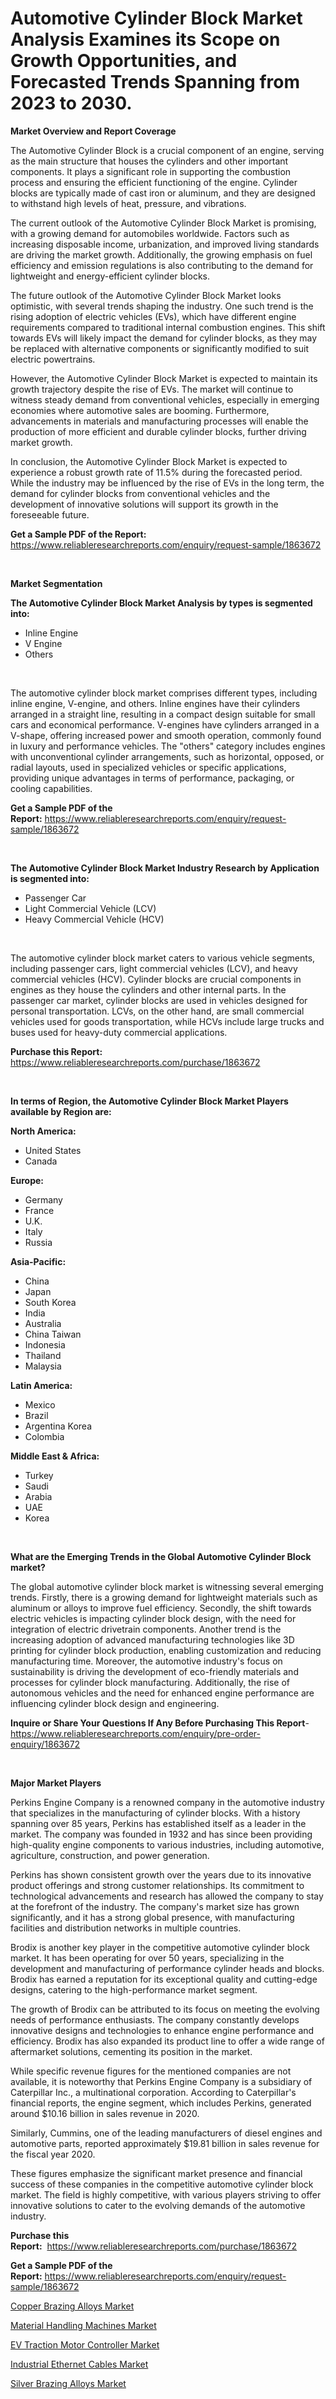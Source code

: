 <p><h1>Automotive Cylinder Block Market Analysis Examines its Scope on Growth Opportunities, and Forecasted Trends Spanning from 2023 to 2030.</h1></p><p><strong>Market Overview and Report Coverage</strong></p>
<p><p>The Automotive Cylinder Block is a crucial component of an engine, serving as the main structure that houses the cylinders and other important components. It plays a significant role in supporting the combustion process and ensuring the efficient functioning of the engine. Cylinder blocks are typically made of cast iron or aluminum, and they are designed to withstand high levels of heat, pressure, and vibrations.</p><p>The current outlook of the Automotive Cylinder Block Market is promising, with a growing demand for automobiles worldwide. Factors such as increasing disposable income, urbanization, and improved living standards are driving the market growth. Additionally, the growing emphasis on fuel efficiency and emission regulations is also contributing to the demand for lightweight and energy-efficient cylinder blocks.</p><p>The future outlook of the Automotive Cylinder Block Market looks optimistic, with several trends shaping the industry. One such trend is the rising adoption of electric vehicles (EVs), which have different engine requirements compared to traditional internal combustion engines. This shift towards EVs will likely impact the demand for cylinder blocks, as they may be replaced with alternative components or significantly modified to suit electric powertrains.</p><p>However, the Automotive Cylinder Block Market is expected to maintain its growth trajectory despite the rise of EVs. The market will continue to witness steady demand from conventional vehicles, especially in emerging economies where automotive sales are booming. Furthermore, advancements in materials and manufacturing processes will enable the production of more efficient and durable cylinder blocks, further driving market growth.</p><p>In conclusion, the Automotive Cylinder Block Market is expected to experience a robust growth rate of 11.5% during the forecasted period. While the industry may be influenced by the rise of EVs in the long term, the demand for cylinder blocks from conventional vehicles and the development of innovative solutions will support its growth in the foreseeable future.</p></p>
<p><strong>Get a Sample PDF of the Report:</strong> <a href="https://www.reliableresearchreports.com/enquiry/request-sample/1863672">https://www.reliableresearchreports.com/enquiry/request-sample/1863672</a></p>
<p>&nbsp;</p>
<p><strong>Market Segmentation</strong></p>
<p><strong>The Automotive Cylinder Block Market Analysis by types is segmented into:</strong></p>
<p><ul><li>Inline Engine</li><li>V Engine</li><li>Others</li></ul></p>
<p>&nbsp;</p>
<p><p>The automotive cylinder block market comprises different types, including inline engine, V-engine, and others. Inline engines have their cylinders arranged in a straight line, resulting in a compact design suitable for small cars and economical performance. V-engines have cylinders arranged in a V-shape, offering increased power and smooth operation, commonly found in luxury and performance vehicles. The "others" category includes engines with unconventional cylinder arrangements, such as horizontal, opposed, or radial layouts, used in specialized vehicles or specific applications, providing unique advantages in terms of performance, packaging, or cooling capabilities.</p></p>
<p><strong>Get a Sample PDF of the Report:</strong>&nbsp;<a href="https://www.reliableresearchreports.com/enquiry/request-sample/1863672">https://www.reliableresearchreports.com/enquiry/request-sample/1863672</a></p>
<p>&nbsp;</p>
<p><strong>The Automotive Cylinder Block Market Industry Research by Application is segmented into:</strong></p>
<p><ul><li>Passenger Car</li><li>Light Commercial Vehicle (LCV)</li><li>Heavy Commercial Vehicle (HCV)</li></ul></p>
<p>&nbsp;</p>
<p><p>The automotive cylinder block market caters to various vehicle segments, including passenger cars, light commercial vehicles (LCV), and heavy commercial vehicles (HCV). Cylinder blocks are crucial components in engines as they house the cylinders and other internal parts. In the passenger car market, cylinder blocks are used in vehicles designed for personal transportation. LCVs, on the other hand, are small commercial vehicles used for goods transportation, while HCVs include large trucks and buses used for heavy-duty commercial applications.</p></p>
<p><strong>Purchase this Report:</strong>&nbsp; <a href="https://www.reliableresearchreports.com/purchase/1863672">https://www.reliableresearchreports.com/purchase/1863672</a></p>
<p>&nbsp;</p>
<p><strong>In terms of Region, the Automotive Cylinder Block Market Players available by Region are:</strong></p>
<p>
    <p> <strong> North America: </strong>
        <ul>
            <li>United States</li>
            <li>Canada</li>
        </ul>
        </p> 
    <p> <strong> Europe: </strong>
        <ul>
            <li>Germany</li>
            <li>France</li>
            <li>U.K.</li>
            <li>Italy</li>
            <li>Russia</li>
        </ul>
        </p> 
    <p> <strong> Asia-Pacific: </strong>
        <ul>
            <li>China</li>
            <li>Japan</li>
            <li>South Korea</li>
            <li>India</li>
            <li>Australia</li>
            <li>China Taiwan</li>
            <li>Indonesia</li>
            <li>Thailand</li>
            <li>Malaysia</li>
        </ul>
        </p> 
    <p> <strong> Latin America: </strong>
        <ul>
            <li>Mexico</li>
            <li>Brazil</li>
            <li>Argentina Korea</li>
            <li>Colombia</li>
        </ul>
        </p> 
    <p> <strong> Middle East & Africa: </strong>
        <ul>
            <li>Turkey</li>
            <li>Saudi</li>
            <li>Arabia</li>
            <li>UAE</li>
            <li>Korea</li>
        </ul>
    </p>
    </p>
<p>&nbsp;</p>
<p><strong>What are the Emerging Trends in the Global Automotive Cylinder Block market?</strong></p>
<p><p>The global automotive cylinder block market is witnessing several emerging trends. Firstly, there is a growing demand for lightweight materials such as aluminum or alloys to improve fuel efficiency. Secondly, the shift towards electric vehicles is impacting cylinder block design, with the need for integration of electric drivetrain components. Another trend is the increasing adoption of advanced manufacturing technologies like 3D printing for cylinder block production, enabling customization and reducing manufacturing time. Moreover, the automotive industry's focus on sustainability is driving the development of eco-friendly materials and processes for cylinder block manufacturing. Additionally, the rise of autonomous vehicles and the need for enhanced engine performance are influencing cylinder block design and engineering.</p></p>
<p><strong>Inquire or Share Your Questions If Any Before Purchasing This Report</strong>- <a href="https://www.reliableresearchreports.com/enquiry/pre-order-enquiry/1863672">https://www.reliableresearchreports.com/enquiry/pre-order-enquiry/1863672</a></p>
<p>&nbsp;</p>
<p><strong>Major Market Players</strong></p>
<p><p>Perkins Engine Company is a renowned company in the automotive industry that specializes in the manufacturing of cylinder blocks. With a history spanning over 85 years, Perkins has established itself as a leader in the market. The company was founded in 1932 and has since been providing high-quality engine components to various industries, including automotive, agriculture, construction, and power generation.</p><p>Perkins has shown consistent growth over the years due to its innovative product offerings and strong customer relationships. Its commitment to technological advancements and research has allowed the company to stay at the forefront of the industry. The company's market size has grown significantly, and it has a strong global presence, with manufacturing facilities and distribution networks in multiple countries.</p><p>Brodix is another key player in the competitive automotive cylinder block market. It has been operating for over 50 years, specializing in the development and manufacturing of performance cylinder heads and blocks. Brodix has earned a reputation for its exceptional quality and cutting-edge designs, catering to the high-performance market segment.</p><p>The growth of Brodix can be attributed to its focus on meeting the evolving needs of performance enthusiasts. The company constantly develops innovative designs and technologies to enhance engine performance and efficiency. Brodix has also expanded its product line to offer a wide range of aftermarket solutions, cementing its position in the market.</p><p>While specific revenue figures for the mentioned companies are not available, it is noteworthy that Perkins Engine Company is a subsidiary of Caterpillar Inc., a multinational corporation. According to Caterpillar's financial reports, the engine segment, which includes Perkins, generated around $10.16 billion in sales revenue in 2020.</p><p>Similarly, Cummins, one of the leading manufacturers of diesel engines and automotive parts, reported approximately $19.81 billion in sales revenue for the fiscal year 2020.</p><p>These figures emphasize the significant market presence and financial success of these companies in the competitive automotive cylinder block market. The field is highly competitive, with various players striving to offer innovative solutions to cater to the evolving demands of the automotive industry.</p></p>
<p><strong>Purchase this Report:</strong>&nbsp;&nbsp;<a href="https://www.reliableresearchreports.com/purchase/1863672">https://www.reliableresearchreports.com/purchase/1863672</a></p>
<p></p>
<p><strong>Get a Sample PDF of the Report:</strong>&nbsp;<a href="https://www.reliableresearchreports.com/enquiry/request-sample/1863672">https://www.reliableresearchreports.com/enquiry/request-sample/1863672</a></p>
<p><p><a href="https://www.linkedin.com/pulse/copper-brazing-alloys-market-size-share-global-analysis-report-j0rmc/">Copper Brazing Alloys Market</a></p><p><a href="https://medium.com/@jenniebrown07/material-handling-machines-market-share-evolution-and-market-growth-trends-2023-2030-cc2ca53d299e">Material Handling Machines Market</a></p><p><a href="https://github.com/Chiragrp23/Market-Research-Report-List-1/blob/main/ev-traction-motor-controller-market.md">EV Traction Motor Controller Market</a></p><p><a href="https://medium.com/@albertakoss2023/industrial-ethernet-cables-market-size-market-outlook-and-market-forecast-2023-to-2030-29fd9f2031c2">Industrial Ethernet Cables Market</a></p><p><a href="https://www.linkedin.com/pulse/silver-brazing-alloys-market-size-2023-2030-global-industrial-gykyc/">Silver Brazing Alloys Market</a></p></p>